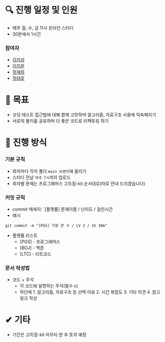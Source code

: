 # 🔍 진행 일정 및 인원

- 매주 월, 수, 금 11시 온라인 스터디
- 30분에서 1시간

### 참여자

- [김지성](https://github.com/jisung24)
- [이지윤](https://github.com/JIY00N2)
- [정재희](https://github.com/oaoong)
- [정태호](https://github.com/Jeong-Taeho)

# 🙏 목표

- 코딩 테스트 접근법에 대해 함께 고민하며 알고리즘, 자료구조 사용에 익숙해지기
- 서로의 풀이를 공유하며 더 좋은 코드로 리팩토링 하기

# 📌 진행 방식

### 기본 규칙

- 회차마다 각자 폴더 `main 브랜치`에 올리기
- 스터디 전날 `저녁 7시`까지 업로드
- 회차별 문제는 프로그래머스 고득점-kit 순서대로(따로 안내 드리겠습니다)

### 커밋 규칙

- commit 메세지: `[플랫폼] 문제이름 / 난이도 / 걸린시간
- 예시

```
git commit -m "[PGS] 가장 큰 수 / LV 2 / 1h 30m"
```

- 플랫폼 리스트
  - [PGS] - 프로그래머스
  - [BOJ] - 백준
  - [LTC] - 리트코드

### 문서 작성법

- 코드 + 주석
  - 각 코드에 설명하는 주석(필수 x)
  - 하단에 1. 알고리즘, 자료구조 등 선택 이유 2. 시간 복잡도 3. 기타 의견 4. 참고 링크 작성

# ✔ 기타

- 기간은 고득점-kit 마무리 한 후 토의 예정
